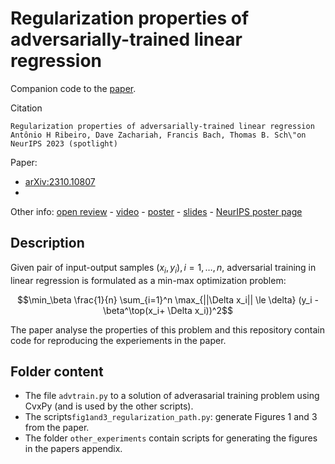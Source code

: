 # Regularization properties of adversarially-trained linear regression




Companion code to the [paper](https://arxiv.org/abs/2310.10807). 

Citation
```
Regularization properties of adversarially-trained linear regression
Antônio H Ribeiro, Dave Zachariah, Francis Bach, Thomas B. Sch\"on
NeurIPS 2023 (spotlight)
```

Paper:
- [arXiv:2310.10807](https://arxiv.org/abs/2310.10807)
- 

Other info:
[open review](https://openreview.net/forum?id=K8gLHZIgVW) - 
[video](https://recorder-v3.slideslive.com/?share=86229&s=006e4a99-1e12-463e-b7f1-6767feb64b7e) - 
[poster](pdfs/posters/2023-Neurips.pdf) - 
[slides](pdfs/slides/2023-slides.pdf) -
[NeurIPS poster page](https://nips.cc/virtual/2023/poster/72028)

## Description

Given pair of input-output samples $(x_i, y_i), i = 1, \dots, n$, adversarial training in linear regression is 
formulated as  a min-max optimization problem:

$$\min_\beta \frac{1}{n} \sum_{i=1}^n \max_{||\Delta x_i|| \le \delta} (y_i - \beta^\top(x_i+ \Delta x_i))^2$$

The paper analyse the properties of this problem and this repository contain code for reproducing the experiements
in the paper.


## Folder content
- The file `advtrain.py` to a solution of adverasarial training problem using CvxPy (and is used by the other scripts).
- The scripts`fig1and3_regularization_path.py`: generate Figures 1 and 3 from the paper.
- The folder `other_experiments` contain scripts for generating the figures in the papers appendix.